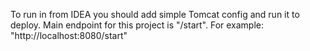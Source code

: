 To run in from IDEA you should add simple Tomcat config and run it to deploy.
Main endpoint for this project is "/start".
For example: "http://localhost:8080/start"
